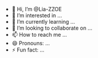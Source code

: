 - 👋 Hi, I’m @Lia-ZZOE
- 👀 I’m interested in ...
- 🌱 I’m currently learning ...
- 💞️ I’m looking to collaborate on ...
- 📫 How to reach me ...
- 😄 Pronouns: ...
- ⚡ Fun fact: ...

<!---
Lia-ZZOE/Lia-ZZOE is a ✨ special ✨ repository because its `README.md` (this file) appears on your GitHub profile.
You can click the Preview link to take a look at your changes.
--->
